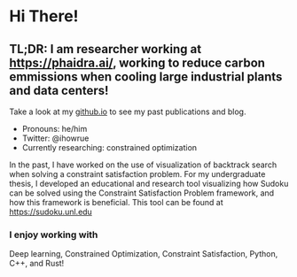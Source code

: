 # Hi There!

## TL;DR: I am researcher working at https://phaidra.ai/, working to reduce carbon emmissions when cooling large industrial plants and data centers!

Take a look at my [github.io](https://ihowell.github.io) to see my past publications and blog.

- Pronouns: he/him
- Twitter: @ihowrue
- Currently researching: constrained optimization

In the past, I have worked on the use of visualization of backtrack search when solving a constraint satisfaction problem. For my undergraduate thesis, I developed an educational and research tool visualizing how Sudoku can be solved using the Constraint Satisfaction Problem framework, and how this framework is beneficial. This tool can be found at https://sudoku.unl.edu

### I enjoy working with

Deep learning, Constrained Optimization, Constraint Satisfaction, Python, C++, and Rust!
